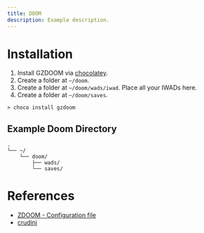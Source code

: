 ```yaml
---
title: DOOM
description: Example description.
---
```


# Installation
1. Install GZDOOM via [chocolatey](https://community.chocolatey.org/packages/gzdoom).
1. Create a folder at `~/doom`.
1. Create a folder at `~/doom/wads/iwad`. Place all your IWADs here.
1. Create a folder at `~/doom/saves`.

```
> choco install gzdoom
```

## Example Doom Directory
```
.
└── ~/
    └── doom/
        ├── wads/
        └── saves/
```

# References
* [ZDOOM - Configuration file](https://zdoom.org/wiki/Configuration_file)
* [crudini](https://github.com/pixelb/crudini)
